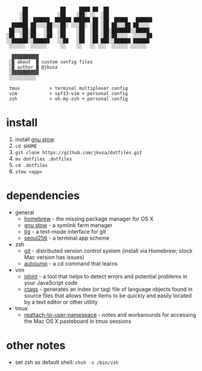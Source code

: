 ```
      ██            ██     ████ ██  ██                
     ░██           ░██    ░██░ ░░  ░██                
     ░██  ██████  ██████ ██████ ██ ░██  █████   ██████
  ██████ ██░░░░██░░░██░ ░░░██░ ░██ ░██ ██░░░██ ██░░░░ 
 ██░░░██░██   ░██  ░██    ░██  ░██ ░██░███████░░█████ 
░██  ░██░██   ░██  ░██    ░██  ░██ ░██░██░░░░  ░░░░░██
░░██████░░██████   ░░██   ░██  ░██ ███░░██████ ██████ 
 ░░░░░░  ░░░░░░     ░░    ░░   ░░ ░░░  ░░░░░░ ░░░░░░  

  ▓▓▓▓▓▓▓▓▓▓
 ░▓ about  ▓ custom config files
 ░▓ author ▓ @jkusa
 ░▓▓▓▓▓▓▓▓▓▓
 ░░░░░░░░░░

 tmux           > terminal multiplexer config
 vim            > spf13-vim + personal config
 zsh            > oh-my-zsh + personal config
```

# install

 1. install [gnu stow](http://www.gnu.org/software/stow/)
 1. `cd $HOME`
 1. `git clone https://github.com/jkusa/dotfiles.git`
 1. `mv dotfiles .dotfiles`
 1. `cd .dotfiles`
 1. `stow <app>`

# dependencies
 - general
    - [homebrew](http://brew.sh) - the missing package manager for OS X
    - [gnu stow](http://www.gnu.org/software/stow/) - a symlink farm manager
    - [tig](https://github.com/jonas/tig) - a text-mode interface for git
    - [seoul256](https://github.com/junegunn/seoul256.vim/blob/master/terminal-app/seoul256.terminal) - a terminal.app scheme
 - zsh
    - [git](http://git-scm.com/) - distributed version control system (install via Homebrew; stock Mac version has issues)
    - [autojump](https://github.com/joelthelion/autojump) - a cd command that learns
 - vim
    - [jshint](https://github.com/jshint/jshint) - a tool that helps to detect errors and potential problems in your JavaScript code
    - [ctags](http://ctags.sourceforge.net/) - generates an index (or tag) file of language objects found in source files that allows these items to be quickly and easily located by a text editor or other utility
 - tmux
    - [reattach-to-user-namespace](https://github.com/ChrisJohnsen/tmux-MacOSX-pasteboard) - notes and workarounds for accessing the Mac OS X pasteboard in tmux sessions

# other notes
 - set zsh as default shell: `chsh -s /bin/zsh`
